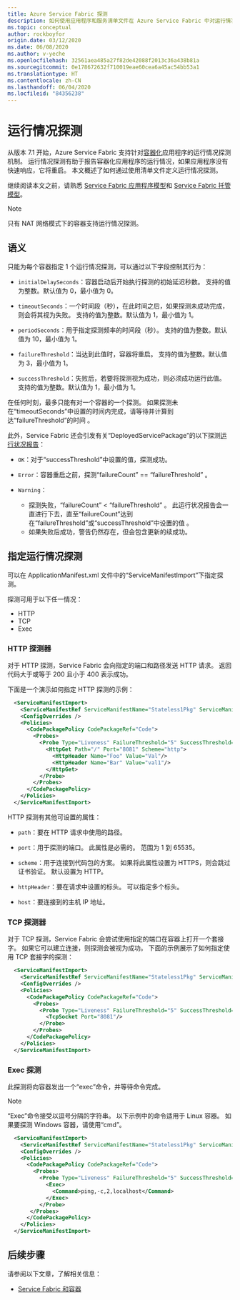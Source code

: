 ```yaml
---
title: Azure Service Fabric 探测
description: 如何使用应用程序和服务清单文件在 Azure Service Fabric 中对运行情况探测进行建模。
ms.topic: conceptual
author: rockboyfor
origin.date: 03/12/2020
ms.date: 06/08/2020
ms.author: v-yeche
ms.openlocfilehash: 32561aea485a27f82de42088f2013c36a438b81a
ms.sourcegitcommit: 0e178672632f710019eae60cea6a45ac54bb53a1
ms.translationtype: HT
ms.contentlocale: zh-CN
ms.lasthandoff: 06/04/2020
ms.locfileid: "84356238"
---
```

# <a name="liveness-probe"></a>运行情况探测
从版本 7.1 开始，Azure Service Fabric 支持针对[容器化][containers-introduction-link]应用程序的运行情况探测机制。 运行情况探测有助于报告容器化应用程序的运行情况，如果应用程序没有快速响应，它将重启。
本文概述了如何通过使用清单文件定义运行情况探测。

继续阅读本文之前，请熟悉 [Service Fabric 应用程序模型][application-model-link]和 [Service Fabric 托管模型][hosting-model-link]。

> [!NOTE]
> 只有 NAT 网络模式下的容器支持运行情况探测。

## <a name="semantics"></a>语义
只能为每个容器指定 1 个运行情况探测，可以通过以下字段控制其行为：

* `initialDelaySeconds`：容器启动后开始执行探测的初始延迟秒数。 支持的值为整数。默认值为 0，最小值为 0。

* `timeoutSeconds`：一个时间段（秒），在此时间之后，如果探测未成功完成，则会将其视为失败。 支持的值为整数。默认值为 1，最小值为 1。

* `periodSeconds`：用于指定探测频率的时间段（秒）。 支持的值为整数。默认值为 10，最小值为 1。

* `failureThreshold`：当达到此值时，容器将重启。 支持的值为整数。默认值为 3，最小值为 1。

* `successThreshold`：失败后，若要将探测视为成功，则必须成功运行此值。 支持的值为整数。默认值为 1，最小值为 1。

在任何时刻，最多只能有对一个容器的一个探测。 如果探测未在“timeoutSeconds”中设置的时间内完成，请等待并计算到达“failureThreshold”的时间 。 

此外，Service Fabric 还会引发有关“DeployedServicePackage”的以下探测[运行状况报告][health-introduction-link]：

* `OK`：对于“successThreshold”中设置的值，探测成功。

* `Error`：容器重启之前，探测“failureCount” ==  “failureThreshold” 。

* `Warning`： 
    * 探测失败，“failureCount” < “failureThreshold” 。 此运行状况报告会一直进行下去，直至“failureCount”达到在“failureThreshold”或“successThreshold”中设置的值  。
    * 如果失败后成功，警告仍然存在，但会包含更新的续成功。

## <a name="specifying-a-liveness-probe"></a>指定运行情况探测

可以在 ApplicationManifest.xml 文件中的“ServiceManifestImport”下指定探测。

探测可用于以下任一情况：

* HTTP
* TCP
* Exec 

### <a name="http-probe"></a>HTTP 探测器

对于 HTTP 探测，Service Fabric 会向指定的端口和路径发送 HTTP 请求。 返回代码大于或等于 200 且小于 400 表示成功。

下面是一个演示如何指定 HTTP 探测的示例：

```xml
  <ServiceManifestImport>
    <ServiceManifestRef ServiceManifestName="Stateless1Pkg" ServiceManifestVersion="1.0.0" />
    <ConfigOverrides />
    <Policies>
      <CodePackagePolicy CodePackageRef="Code">
        <Probes>
          <Probe Type="Liveness" FailureThreshold="5" SuccessThreshold="2" InitialDelaySeconds="10" PeriodSeconds="30" TimeoutSeconds="20">
            <HttpGet Path="/" Port="8081" Scheme="http">
              <HttpHeader Name="Foo" Value="Val"/>
              <HttpHeader Name="Bar" Value="val1"/>
            </HttpGet>
          </Probe>
        </Probes>
      </CodePackagePolicy>
    </Policies>
  </ServiceManifestImport>
```

HTTP 探测有其他可设置的属性：

* `path`：要在 HTTP 请求中使用的路径。

* `port`：用于探测的端口。 此属性是必需的。 范围为 1 到 65535。

* `scheme`：用于连接到代码包的方案。 如果将此属性设置为 HTTPS，则会跳过证书验证。 默认设置为 HTTP。

* `httpHeader`：要在请求中设置的标头。 可以指定多个标头。

* `host`：要连接到的主机 IP 地址。

### <a name="tcp-probe"></a>TCP 探测器

对于 TCP 探测，Service Fabric 会尝试使用指定的端口在容器上打开一个套接字。 如果它可以建立连接，则探测会被视为成功。 下面的示例展示了如何指定使用 TCP 套接字的探测：

```xml
  <ServiceManifestImport>
    <ServiceManifestRef ServiceManifestName="Stateless1Pkg" ServiceManifestVersion="1.0.0" />
    <ConfigOverrides />
    <Policies>
      <CodePackagePolicy CodePackageRef="Code">
        <Probes>
          <Probe Type="Liveness" FailureThreshold="5" SuccessThreshold="2" InitialDelaySeconds="10" PeriodSeconds="30" TimeoutSeconds="20">
            <TcpSocket Port="8081"/>
          </Probe>
        </Probes>
      </CodePackagePolicy>
    </Policies>
  </ServiceManifestImport>
```

### <a name="exec-probe"></a>Exec 探测

此探测将向容器发出一个“exec”命令，并等待命令完成。

> [!NOTE]
> “Exec”命令接受以逗号分隔的字符串。 以下示例中的命令适用于 Linux 容器。
> 如果要探测 Windows 容器，请使用“cmd”。

```xml
  <ServiceManifestImport>
    <ServiceManifestRef ServiceManifestName="Stateless1Pkg" ServiceManifestVersion="1.0.0" />
    <ConfigOverrides />
    <Policies>
      <CodePackagePolicy CodePackageRef="Code">
        <Probes>
          <Probe Type="Liveness" FailureThreshold="5" SuccessThreshold="2" InitialDelaySeconds="10" PeriodSeconds="30" TimeoutSeconds="20">
            <Exec>
              <Command>ping,-c,2,localhost</Command>
            </Exec>
          </Probe>        
       </Probes>
      </CodePackagePolicy>
    </Policies>
  </ServiceManifestImport>
```

## <a name="next-steps"></a>后续步骤
请参阅以下文章，了解相关信息：
* [Service Fabric 和容器][containers-introduction-link]

<!-- Links -->

[containers-introduction-link]: service-fabric-containers-overview.md
[health-introduction-link]: service-fabric-health-introduction.md
[application-model-link]: service-fabric-application-model.md
[hosting-model-link]: service-fabric-hosting-model.md

<!-- Update_Description: update meta properties, wording update, update link -->
